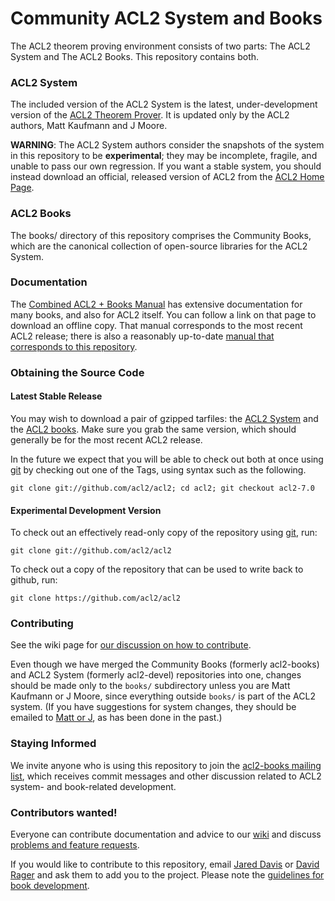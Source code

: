 Community ACL2 System and Books
===============================

The ACL2 theorem proving environment consists of two parts: The ACL2
System and The ACL2 Books.  This repository contains both.

### ACL2 System

The included version of the ACL2 System is the latest, under-development
version of the [ACL2 Theorem Prover][ACL2].  It is updated only by the
ACL2 authors, Matt Kaufmann and J Moore.

**WARNING**: The ACL2 System authors consider the snapshots of the
system in this repository to be **experimental**; they may be
incomplete, fragile, and unable to pass our own regression. If you want
a stable system, you should instead download an official, released
version of ACL2 from the [ACL2 Home Page][ACL2].

[ACL2]: http://www.cs.utexas.edu/users/moore/acl2 "ACL2 Home Page"

### ACL2 Books

The books/ directory of this repository comprises the Community Books,
which are the canonical collection of open-source libraries for the ACL2
System.

### Documentation

The [Combined ACL2 + Books Manual][combined manual] has extensive
documentation for many books, and also for ACL2 itself. You can follow a
link on that page to download an offline copy.  That manual corresponds
to the most recent ACL2 release; there is also a reasonably up-to-date
[manual that corresponds to this repository][manual].

[manual]: http://www.cs.utexas.edu/users/moore/acl2/manuals/current/manual/index.html
[combined manual]: http://www.cs.utexas.edu/users/moore/acl2/current/combined-manual/index.html


### Obtaining the Source Code

#### Latest Stable Release

You may wish to download a pair of gzipped tarfiles: the [ACL2
System][installation] and the [ACL2 books][acl2.org].  Make sure you
grab the same version, which should generally be for the most recent
ACL2 release.

In the future we expect that you will be able to check out both at once
using [git] by checking out one of the Tags, using syntax such as the
following.

```
git clone git://github.com/acl2/acl2; cd acl2; git checkout acl2-7.0
```

[installation]: http://www.cs.utexas.edu/users/moore/acl2/current/HTML/installation/installation.html
[acl2.org]: http://acl2.org/index.html
[git]: http://git-scm.com


#### Experimental Development Version

To check out an effectively read-only copy of the repository using
[git], run:

```
git clone git://github.com/acl2/acl2
```

To check out a copy of the repository that can be used to write back to
github, run:

```
git clone https://github.com/acl2/acl2
```

### Contributing

See the wiki page for [our discussion on how to contribute][git tips].

Even though we have merged the Community Books (formerly acl2-books) and
ACL2 System (formerly acl2-devel) repositories into one, changes should
be made only to the `books/` subdirectory unless you are Matt Kaufmann
or J Moore, since everything outside `books/` is part of the ACL2
system.  (If you have suggestions for system changes, they should be
emailed to [Matt or J](mailto:kaufmann@cs.utexas.edu), as has been done
in the past.)

[git tips]: http://www.cs.utexas.edu/users/moore/acl2/manuals/current/manual/index.html?topic=ACL2____GIT-QUICK-START

### Staying Informed

We invite anyone who is using this repository to join the [acl2-books
mailing list][acl2-books], which receives commit messages and other
discussion related to ACL2 system- and book-related development.

[acl2-books]: http://groups.google.com/group/acl2-books


### Contributors wanted!

Everyone can contribute documentation and advice to our [wiki] and
discuss [problems and feature requests][bugtracker].

If you would like to contribute to this repository, email [Jared
Davis](mailto:jared@centtech.com) or [David
Rager](mailto:ragerdl@gmail.com) and ask them to add you to the project.
Please note the [guidelines for book development][books guidelines].

[wiki]: https://github.com/acl2/acl2/wiki
[bugtracker]: https://github.com/acl2/acl2/issues
[books guidelines]: https://github.com/acl2/acl2/wiki/Committing-code
